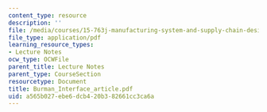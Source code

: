 ```yaml
---
content_type: resource
description: ''
file: /media/courses/15-763j-manufacturing-system-and-supply-chain-design-spring-2005/a565b027ebe6dcb420b382661cc3ca6a_Burman_Interface_article.pdf
file_type: application/pdf
learning_resource_types:
- Lecture Notes
ocw_type: OCWFile
parent_title: Lecture Notes
parent_type: CourseSection
resourcetype: Document
title: Burman_Interface_article.pdf
uid: a565b027-ebe6-dcb4-20b3-82661cc3ca6a
---
```

